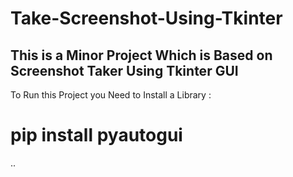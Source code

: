 # Take-Screenshot-Using-Tkinter

<h2> This is a Minor Project Which is Based on Screenshot Taker Using Tkinter GUI </h2>

To Run this Project you Need to Install a Library :

<h1> pip install pyautogui </h1>

..
